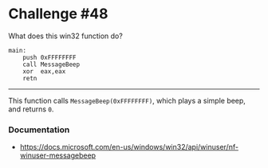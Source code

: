 # Challenge #48

What does this win32 function do?

```assembly
main:
    push 0xFFFFFFFF
    call MessageBeep
    xor  eax,eax
    retn
```

---

This function calls `MessageBeep(0xFFFFFFFF)`, which plays a simple beep, and returns `0`.


### Documentation
- https://docs.microsoft.com/en-us/windows/win32/api/winuser/nf-winuser-messagebeep
